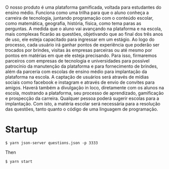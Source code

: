 O nosso produto é uma plataforma gamificada, voltada para estudantes do ensino médio. Funciona como uma trilha para que o aluno conheça a carreira de tecnologia, juntando programação com o conteúdo escolar, como matemática, geografia, história, física, como tema paras as perguntas.
A medida que o aluno vai avançando na plataforma e na escola, mais complexas ficarão as questões, objetivando que ao final dos três anos de uso, ele esteja capacitado para ingressar em um estágio.
Ao logo do processo, cada usuário irá ganhar pontos de experiência que poderão ser trocados por brindes, visitas às empresas parceiras ou até mesmo por pontos em matérias em que ele esteja precisando.
Para isso, firmaremos parceiros com empresas de tecnologia e universidades para possível patrocínio da manutenção da plataforma e para fornecimento de brindes, além da parceria com escolas de ensino médio para implantação da plataforma na escola.
A captação de usuários será através de mídias sociais como facebook e instagram e através de envio de convites para amigos. Haverá também a divulgação in loco, diretamente com os alunos na escola, mostrando a plataforma, seu processo de aprendizado, gamificação e prospecção da carreira.
Qualquer pessoa poderá sugerir escolas para a implantação.
Com isto, a matéria escolar será necessária para a resolução das questões, tanto quanto o código de uma linguagem de programação.

# Startup

```
$ yarn json-server questions.json -p 3333
```

Then

```
$ yarn start
```

